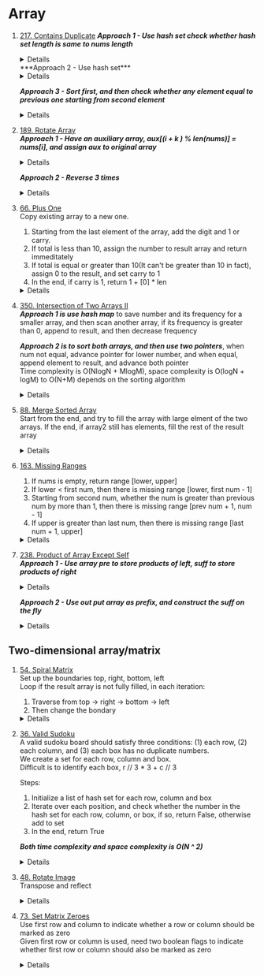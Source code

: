 # Array
1. [217. Contains Duplicate](https://leetcode.com/problems/contains-duplicate)
    ***Approach 1 - Use hash set check whether hash set length is same to nums length***
    <details>

      ```python
       def containsDuplicate(self, nums: List[int]) -> bool:
           return len(set(nums)) != len(nums)
      ```
    </details>
    ***Approach 2 - Use hash set***
    <details>

      ```python
       def containsDuplicate(self, nums: List[int]) -> bool:
           seen = set()
           for n in nums:
               if n in seen:
                   return True
               else:
                   seen.add(n)
           
           return False
      ```
    </details>
    
    ***Approach 3 - Sort first, and then check whether any element equal to previous one starting from second element***
    <details>

      ```python
       def containsDuplicate(self, nums: List[int]) -> bool:
           nums.sort()
           for i in range(1, len(nums)):
               if nums[i] == nums[i - 1]:
                   return True
   
           return False
      ```
    </details>
    
1. [189. Rotate Array](https://leetcode.com/problems/rotate-array)  
    ***Approach 1 - Have an auxiliary array, aux[(i + k ) % len(nums)] = nums[i], and assign aux to original array***
    <details>

      ```python
        def rotate(self, nums: List[int], k: int) -> None:
            aux = [0] * len(nums)
            for i in range(len(nums)):
                aux[(i + k) % len(nums)] = nums[i]
            
            for i in range(len(nums)):
                nums[i] = aux[i]
      ```
    </details>
    
    ***Approach 2 - Reverse 3 times***
    <details>

      ```python
        def rotate(self, nums: List[int], k: int) -> None:
            def reverse(start, end):
                left = start
                right = end
                while left < right:
                    nums[left], nums[right] = nums[right], nums[left]
                    left += 1
                    right -= 1
                    
            k %= len(nums)
            reverse(0, len(nums) - 1)
            reverse(0, k - 1)
            reverse(k, len(nums) - 1)
      ```
    </details>
1. [66. Plus One](https://leetcode.com/problems/plus-one)  
    Copy existing array to a new one.   
    1. Starting from the last element of the array, add the digit and 1 or carry.   
    1. If total is less than 10, assign the number to result array and return immeditately
    1. If total is equal or greater than 10(It can't be greater than 10 in fact), assign 0 to the result, and set carry to 1
    1. In the end, if carry is 1, return 1 + [0] * len
    <details>

      ```python
      def plusOne(self, digits: List[int]) -> List[int]:
          carry = 0
          result = digits[:]
          for i in range(len(digits) - 1, -1, -1):
              total = digits[i] + (1 if i == len(digits) - 1 else carry)
              if total < 10:
                  result[i] = total
                  return result
              else:
                  result[i] = 0
                  carry = 1
  
          if carry == 1:
              return [1] + [0] * len(digits)
      ```
    </details>

1. [350. Intersection of Two Arrays II](https://leetcode.com/problems/intersection-of-two-arrays-ii)  
   ***Approach 1 is use hash map*** to save number and its frequency for a smaller array, and then scan another array, if its frequency is greater than 0, append to result, and then decrease frequency
     
    ***Approach 2 is to sort both arrays, and then use two pointers***, when num not equal, advance pointer for lower number, and when equal, append element to result, and advance both pointer  
    Time complexity is O(NlogN + MlogM), space complexity is O(logN + logM) to O(N+M) depends on the sorting algorithm    
    <details>

      ```python
        counter = Counter(nums1)
        result = []
        for n in nums2:
            if counter[n] > 0:
                result.append(n)
                counter[n] -= 1

        return result
      ```
      
      ```python
        def intersect(self, nums1: List[int], nums2: List[int]) -> List[int]:
            nums1.sort()
            nums2.sort()
            result = []
            i = 0
            j = 0
            while i < len(nums1) and j < len(nums2):
                if nums1[i] < nums2[j]:
                    i += 1
                elif nums1[i] > nums2[j]:
                    j += 1
                else:
                    result.append(nums1[i])
                    i += 1
                    j += 1
            return result      
      ```
    </details>
1. [88. Merge Sorted Array](https://leetcode.com/problems/merge-sorted-array)  
   Start from the end, and try to fill the array with large elment of the two arrays. If the end, if array2 still has elements, fill the rest of the result array
    <details>

      ```python
        def merge(self, nums1: List[int], m: int, nums2: List[int], n: int) -> None:
            i = m - 1
            j = n - 1
            k = m + n - 1
            while i >= 0 and j >= 0:
                if nums1[i] > nums2[j]:
                    nums1[k] = nums1[i]
                    i -= 1
                else:
                    nums1[k] = nums2[j]
                    j -= 1
                k -= 1
            
            while j >= 0:
                nums1[k] = nums2[j]
                j -= 1
                k -= 1
      ```
    </details>   
1. [163. Missing Ranges](https://leetcode.com/problems/missing-ranges)  
    1. If nums is empty, return range [lower, upper]
    1. If lower < first num, then there is missing range [lower, first num - 1]
    1. Starting from second num, whether the num is greater than previous num by more than 1, then there is missing range [prev num + 1, num - 1]  
    1. If upper is greater than last num, then there is missing range [last num + 1, upper]   
    <details>

      ```python
        def findMissingRanges(self, nums: List[int], lower: int, upper: int) -> List[List[int]]:
            if not nums:
                return [[lower, upper]]
    
            result = []
            if lower < nums[0]:
                result.append([lower, nums[0] - 1])
            
            for i in range(1, len(nums)):
                if nums[i] - nums[i - 1] > 1:
                    result.append([nums[i - 1] + 1, nums[i] - 1])
            
            if upper > nums[-1]:
                result.append([nums[-1] + 1, upper])
            
            return result
      ```
    </details>   

1. [238. Product of Array Except Self](https://leetcode.com/problems/product-of-array-except-self)   
    ***Approach 1 - Use array pre to store products of left, suff to store products of right*** 
    <details>

      ```python
        def productExceptSelf(self, nums: List[int]) -> List[int]:
            size = len(nums)
            pre = [0] * size
            suff = [0] * size
            pre[0] = 1
            suff[-1] = 1
            
            for i in range(1, size):
                pre[i] = pre[i - 1] * nums[i - 1]
            
            for i in range(size - 2, -1, -1):
                suff[i] = suff[i + 1] * nums[i + 1]
            
            result = [0] * size
            for i in range(size):
                result[i] = pre[i] * suff[i]
            
            return result
      ```
    </details>   

    ***Approach 2 - Use out put array as prefix, and construct the suff on the fly*** 
    <details>

      ```python
        def productExceptSelf(self, nums: List[int]) -> List[int]:
            size = len(nums)
            result = [1] * size
    
            for i in range(1, len(nums)):
                result[i] = result[i - 1] * nums[i - 1]
            
            rightProduct = 1
            for i in range(len(nums) - 1, -1, -1):
                result[i] *= rightProduct
                rightProduct *= nums[i]
            
            return result
      ```
    </details>   

    
## Two-dimensional array/matrix
1. [54. Spiral Matrix](https://leetcode.com/problems/spiral-matrix)   
    Set up the boundaries top, right, bottom, left  
    Loop if the result array is not fully filled, in each iteration:  
    1. Traverse from top -> right -> bottom -> left
    1. Then change the bondary
    <details>

      ```python
        def spiralOrder(self, matrix: List[List[int]]) -> List[int]:
            rowCount = len(matrix)
            colCount = len(matrix[0])
            result = [0] * (rowCount * colCount) 
            topRow = 0
            bottomRow = rowCount - 1
            leftCol = 0
            rightCol = colCount - 1
            i = 0
            while i < rowCount * colCount:
                for c in range(leftCol, rightCol + 1):
                    if i < rowCount * colCount:
                        result[i] = matrix[topRow][c]
                        i += 1
                
                for r in range(topRow + 1, bottomRow + 1):
                    if i < rowCount * colCount:
                        result[i] = matrix[r][rightCol]
                        i += 1
                
                for c in range(rightCol - 1, leftCol - 1, -1):
                    if i < rowCount * colCount:
                        result[i] = matrix[bottomRow][c]
                        i += 1
    
                for r in range(bottomRow - 1, topRow, -1):
                    if i < rowCount * colCount:
                        result[i] = matrix[r][leftCol]
                        i += 1
                
                topRow += 1
                bottomRow -= 1
                leftCol += 1
                rightCol -= 1
    
            return result
      ```
    </details>

1. [36. Valid Sudoku](https://leetcode.com/problems/valid-sudoku)     
    A valid sudoku board should satisfy three conditions: (1) each row, (2) each column, and (3) each box has no duplicate numbers.  
    We create a set for each row, column and box.  
    Difficult is to identify each box, r // 3 * 3 + c // 3  

    Steps:
    1. Initialize a list of hash set for each row, column and box
    2. Iterate over each position, and check whether the number in the hash set for each row, column, or box, if so, return False, otherwise add to set  
    3. In the end, return True  

    ***Both time complexity and space complexity is O(N ^ 2)***
    <details>

      ```python
       def isValidSudoku(self, board: List[List[str]]) -> bool:
           size = len(board)
           rowSet = [set() for _ in range(size)]
           colSet = [set() for _ in range(size)]
           boxSet = [set() for _ in range(size)]
           for r in range(size):
               for c in range(size):
                   cell = board[r][c]
                   if cell == ".":
                       continue
                   
                   if cell in rowSet[r]:
                       return False
                   rowSet[r].add(cell)
   
                   if cell in colSet[c]:
                       return False
                   colSet[c].add(cell)
   
                   boxId = r // 3 * 3 + c // 3
                   if cell in boxSet[boxId]:
                       return False
                   boxSet[boxId].add(cell)
           
           return True
      ```
    </details>

1. [48. Rotate Image](https://leetcode.com/problems/rotate-image)       
    Transpose and reflect  

    <details>

      ```python
       def rotate(self, matrix: List[List[int]]) -> None:
           """
           Do not return anything, modify matrix in-place instead.
           """
           def transpose():
               for r in range(len(matrix)):
                   for c in range(r + 1, len(matrix[0])):
                       matrix[r][c], matrix[c][r] = matrix[c][r], matrix[r][c]
   
           def reflect():
               for r in range(len(matrix)):
                   for c in range(len(matrix[0]) // 2):
                       matrix[r][c], matrix[r][len(matrix[0]) -1 - c] = matrix[r][len(matrix[0]) -1 - c], matrix[r][c]
           
           transpose()
           reflect()
      ```
    </details>

1. [73. Set Matrix Zeroes](https://leetcode.com/problems/set-matrix-zeroes)         
    Use first row and column to indicate whether a row or column should be marked as zero  
    Given first row or column is used, need two boolean flags to indicate whether first row or column should also be marked as zero  

    <details>

      ```python
       def setZeroes(self, matrix: List[List[int]]) -> None:
           rowsCount = len(matrix)
           colsCount = len(matrix[0])
           doesFirstRowHaveZero = False
           doesFirstColHaveZero = False
           for r in range(rowsCount):
               if matrix[r][0] == 0:
                   doesFirstColHaveZero = True
                   break
           
           for c in range(colsCount):
               if matrix[0][c] == 0:
                   doesFirstRowHaveZero = True
                   break
           
           for r in range(1, rowsCount):
               for c in range(1, colsCount):
                   if matrix[r][c] == 0:
                       matrix[0][c] = 0
                       matrix[r][0] = 0
           
           for r in range(1, rowsCount):
               for c in range(1, colsCount):
                   if matrix[0][c] == 0 or matrix[r][0] == 0:
                       matrix[r][c] = 0
           
           if doesFirstRowHaveZero:
               for c in range(colsCount):
                   matrix[0][c] = 0
   
           if doesFirstColHaveZero:
               for r in range(rowsCount):
                   matrix[r][0] = 0    
      ```
    </details>

